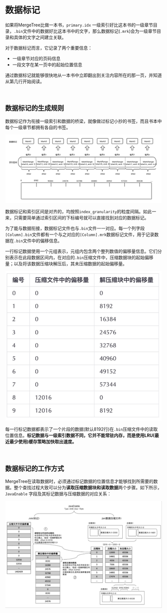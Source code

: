# 数据标记

如果将MergeTree比做一本书，`primary.idx` 一级索引好比这本书的一级章节目录，`.bin`文件中的数据好比这本书中的文字，那么数据标记(`.mrk`)会为一级章节目录和具体的文字之间建立关联。

对于数据标记而言，它记录了两个重要信息：
* 一级章节对应的页码信息
* 一段文字在某一页中的起始位置信息

通过数据标记就能够很快地从一本书中立即翻出到关注内容所在的那一页，并知道从第几行开始阅读。

&nbsp;

## 数据标记的生成规则

数据标记作为衔接一级索引和数据的桥梁，就像做过标记小抄的书签，而且书本中每个一级章节都拥有各自的书签。

![mark](./mark.png)

数据标记和索引区间是对齐的，均按照`index_granularity`的粒度间隔。如此一来，只需要简单通过索引区间的下标编号就可以直接找到对应的数据标记。

为了能与数据衔接，数据标记文件也与`.bin`文件一一对应。每一个列字段`[Column].bin`文件都有一个与之对应的`[Column].mrk`数据标记文件，用于记录数据在`.bin`文件中的偏移信息。

一行标记数据使用一个元组表示，元组内包含两个整列数值的偏移量信息。它们分别表示在此段数据区间内，在对应的`.bin`压缩文件中，压缩数据块的起始偏移量；以及将该数据压缩块解压后，其未压缩数据的起始偏移量。

![mark_1](./mark_1.jpg)

每一行标记数据都表示了一个片段的数据(默认8192行)在`.bin`压缩文件中的读取位置信息。**标记数据与一级索引数据不同，它并不能常驻内存，而是使用LRU(最近最少使用)缓存策略加快取出速度。**

&nbsp;

## 数据标记的工作方式

MergeTree在读取数据时，必须通过标记数据的位置信息才能够找到所需要的数据。整个查找过程大致可以分为**读取压缩数据块和读取数据**两个步骤。如下所示，`JavaEnable` 字段及其标记数据与压缩数据的对应关系：

![mark_2](./mark_2.jpg)
